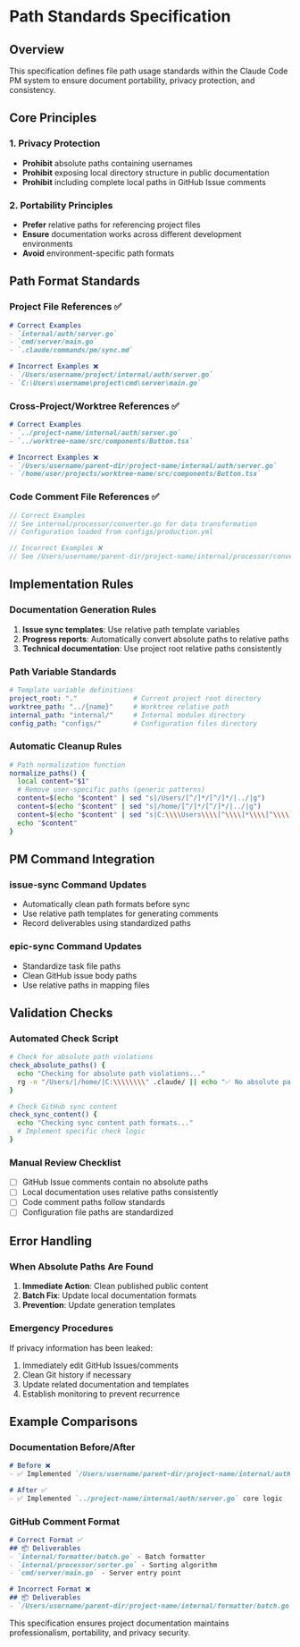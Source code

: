 # Path Standards Specification

## Overview
This specification defines file path usage standards within the Claude Code PM system to ensure document portability, privacy protection, and consistency.

## Core Principles

### 1. Privacy Protection
- **Prohibit** absolute paths containing usernames
- **Prohibit** exposing local directory structure in public documentation  
- **Prohibit** including complete local paths in GitHub Issue comments

### 2. Portability Principles
- **Prefer** relative paths for referencing project files
- **Ensure** documentation works across different development environments
- **Avoid** environment-specific path formats

## Path Format Standards

### Project File References ✅
```markdown
# Correct Examples
- `internal/auth/server.go` 
- `cmd/server/main.go`
- `.claude/commands/pm/sync.md`

# Incorrect Examples ❌
- `/Users/username/project/internal/auth/server.go`
- `C:\Users\username\project\cmd\server\main.go`
```

### Cross-Project/Worktree References ✅
```markdown
# Correct Examples
- `../project-name/internal/auth/server.go`
- `../worktree-name/src/components/Button.tsx`

# Incorrect Examples ❌
- `/Users/username/parent-dir/project-name/internal/auth/server.go`
- `/home/user/projects/worktree-name/src/components/Button.tsx`
```

### Code Comment File References ✅
```go
// Correct Examples
// See internal/processor/converter.go for data transformation
// Configuration loaded from configs/production.yml

// Incorrect Examples ❌  
// See /Users/username/parent-dir/project-name/internal/processor/converter.go
```

## Implementation Rules

### Documentation Generation Rules
1. **Issue sync templates**: Use relative path template variables
2. **Progress reports**: Automatically convert absolute paths to relative paths
3. **Technical documentation**: Use project root relative paths consistently

### Path Variable Standards
```yaml
# Template variable definitions
project_root: "."              # Current project root directory
worktree_path: "../{name}"     # Worktree relative path  
internal_path: "internal/"     # Internal modules directory
config_path: "configs/"        # Configuration files directory
```

### Automatic Cleanup Rules
```bash
# Path normalization function
normalize_paths() {
  local content="$1"
  # Remove user-specific paths (generic patterns)
  content=$(echo "$content" | sed "s|/Users/[^/]*/[^/]*/|../|g")
  content=$(echo "$content" | sed "s|/home/[^/]*/[^/]*/|../|g")  
  content=$(echo "$content" | sed "s|C:\\\\Users\\\\[^\\\\]*\\\\[^\\\\]*\\\\|..\\\\|g")
  echo "$content"
}
```

## PM Command Integration

### issue-sync Command Updates
- Automatically clean path formats before sync
- Use relative path templates for generating comments
- Record deliverables using standardized paths

### epic-sync Command Updates
- Standardize task file paths
- Clean GitHub issue body paths
- Use relative paths in mapping files

## Validation Checks

### Automated Check Script
```bash
# Check for absolute path violations
check_absolute_paths() {
  echo "Checking for absolute path violations..."
  rg -n "/Users/|/home/|C:\\\\\\\\" .claude/ || echo "✅ No absolute paths found"
}

# Check GitHub sync content
check_sync_content() {
  echo "Checking sync content path formats..."
  # Implement specific check logic
}
```

### Manual Review Checklist
- [ ] GitHub Issue comments contain no absolute paths
- [ ] Local documentation uses relative paths consistently
- [ ] Code comment paths follow standards
- [ ] Configuration file paths are standardized

## Error Handling

### When Absolute Paths Are Found
1. **Immediate Action**: Clean published public content
2. **Batch Fix**: Update local documentation formats
3. **Prevention**: Update generation templates

### Emergency Procedures
If privacy information has been leaked:
1. Immediately edit GitHub Issues/comments
2. Clean Git history if necessary
3. Update related documentation and templates
4. Establish monitoring to prevent recurrence

## Example Comparisons

### Documentation Before/After
```markdown
# Before ❌
- ✅ Implemented `/Users/username/parent-dir/project-name/internal/auth/server.go` core logic

# After ✅  
- ✅ Implemented `../project-name/internal/auth/server.go` core logic
```

### GitHub Comment Format
```markdown
# Correct Format ✅
## 📦 Deliverables
- `internal/formatter/batch.go` - Batch formatter
- `internal/processor/sorter.go` - Sorting algorithm  
- `cmd/server/main.go` - Server entry point

# Incorrect Format ❌
## 📦 Deliverables  
- `/Users/username/parent-dir/project-name/internal/formatter/batch.go`
```

This specification ensures project documentation maintains professionalism, portability, and privacy security.